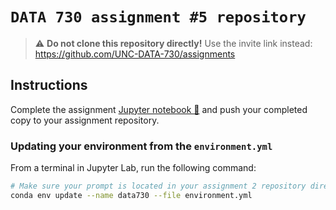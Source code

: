 # `DATA 730 assignment #5 repository`

> :warning: **Do not clone this repository directly!**
> Use the invite link instead: https://github.com/UNC-DATA-730/assignments  

## Instructions

Complete the assignment [Jupyter notebook 📓](assignment5.ipynb) and push your completed copy to your assignment repository.

### Updating your environment from the `environment.yml`

From a terminal in Jupyter Lab, run the following command:

```bash
# Make sure your prompt is located in your assignment 2 repository directory
conda env update --name data730 --file environment.yml
```
